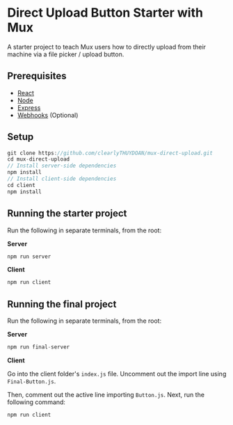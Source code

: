 # Direct Upload Button Starter with Mux

A starter project to teach Mux users how to directly upload from their machine via a file picker / upload button.

## Prerequisites
- [React](https://reactjs.org/docs/getting-started.html)
- [Node](https://nodejs.org/en/)
- [Express](https://expressjs.com/en/starter/installing.html)
- [Webhooks](https://www.getvero.com/resources/webhooks/) (Optional)

## Setup
```javascript
git clone https://github.com/clearlyTHUYDOAN/mux-direct-upload.git
cd mux-direct-upload
// Install server-side dependencies
npm install
// Install client-side dependencies
cd client
npm install
```

## Running the starter project

Run the following in separate terminals, from the root:

**Server**
```javascript
npm run server
```

**Client**
```javascript
npm run client
```

## Running the final project

Run the following in separate terminals, from the root:

**Server**
```javascript
npm run final-server
```

**Client**

Go into the client folder's `index.js` file. Uncomment out the import line using `Final-Button.js`.

Then, comment out the active line importing `Button.js`. Next, run the following command:

```javascript
npm run client
```

